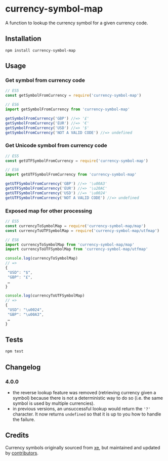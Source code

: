 # currency-symbol-map

A function to lookup the currency symbol for a given currency code.

## Installation

    npm install currency-symbol-map

## Usage

### Get symbol from currency code
```js
// ES5
const getSymbolFromCurrency = require('currency-symbol-map')

// ES6
import getSymbolFromCurrency from 'currency-symbol-map'

getSymbolFromCurrency('GBP') //=> '£'
getSymbolFromCurrency('EUR') //=> '€'
getSymbolFromCurrency('USD') //=> '$'
getSymbolFromCurrency('NOT A VALID CODE') //=> undefined
```

### Get Unicode symbol from currency code
```js
// ES5
const getUTFSymbolFromCurrency = require('currency-symbol-map')

// ES6
import getUTFSymbolFromCurrency from 'currency-symbol-map'

getUTFSymbolFromCurrency('GBP') //=> '\u00A3'
getUTFSymbolFromCurrency('EUR') //=> '\u20AC'
getUTFSymbolFromCurrency('USD') //=> '\u0024'
getUTFSymbolFromCurrency('NOT A VALID CODE') //=> undefined
```

### Exposed map for other processing
```js
// ES5
const currencyToSymbolMap = require('currency-symbol-map/map')
const currencyToUTFSymbolMap = require('currency-symbol-map/utfmap')

// ES6
import currencyToSymbolMap from 'currency-symbol-map/map'
import currencyToUTFSymbolMap from 'currency-symbol-map/utfmap'

console.log(currencyToSymbolMap)
// =>
{
 "USD": "$",
 "GBP": "£",
 …
}

console.log(currencyToUTFSymbolMap)
// =>
{
 "USD": "\u0024",
 "GBP": "\u00A3",
 …
}
```

## Tests
```bash
npm test
```

## Changelog

### 4.0.0
- the reverse lookup feature was removed (retrieving currency given a symbol) because
there is not a deterministic way to do so (i.e. the same symbol is used by multiple currencies).
- in previous versions, an unsuccessful lookup would return the `'?'` character. It now returns
`undefined` so that it is up to you how to handle the failure.

## Credits

Currency symbols originally sourced from [xe](http://www.xe.com/symbols.php), but maintained
and updated by [contributors](https://github.com/bengourley/currency-symbol-map/pulls?q=is%3Apr+is%3Aclosed).
